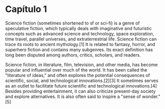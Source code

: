 # Capítulo 1

Science fiction (sometimes shortened to sf or sci-fi) is a genre of speculative fiction, which typically deals with imaginative and futuristic concepts such as advanced science and technology, space exploration, time travel, parallel universes, and extraterrestrial life. Science fiction can trace its roots to ancient mythology.[1] It is related to fantasy, horror, and superhero fiction and contains many subgenres. Its exact definition has long been disputed among authors, critics, scholars, and readers.

Science fiction, in literature, film, television, and other media, has become popular and influential over much of the world. It has been called the "literature of ideas," and often explores the potential consequences of scientific, social, and technological innovations.[2][3] It sometimes serves as an outlet to facilitate future scientific and technological innovations.[4] Besides providing entertainment, it can also criticize present-day society and explore alternatives. It is also often said to inspire a "sense of wonder."[5]
